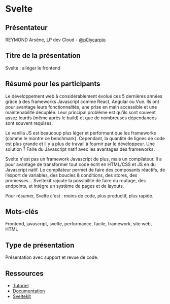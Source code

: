 # Svelte

## Présentateur

REYMOND Arsène, LP dev Cloud - [@p0lycarpio](https://github.com/p0lycarpio)

## Titre de la présentation 

Svelte : alléger le frontend

## Résumé pour les participants 

Le développement web à considérablement évolué ces 5 dernières années grâce à des frameworks Javascript comme React, Angular ou Vue. Ils ont pour avantage leurs fonctionnalités, une prise en main accessible et une maintenabilité décuplée. Leur principal problème est qu’ils sont souvent assez lourds (même après le build) et que de nombreuses dépendances sont souvent requises.

Le vanilla JS est beaucoup plus léger et performant que les frameworks (comme le montre ce benchmark). Cependant, la quantité de lignes de code est plus grande et il y a plus de travail à fournir par le développeur. Une solution ? Faire du Javascript natif avec les avantages des frameworks.

Svelte n'est pas un framework Javascript de plus, mais un compilateur. Il a pour avantage de transformer tout code écrit en HTML/CSS et JS en du Javascript natif.
Le compilateur permet de faire des composants réactifs, de l’export de variables, des boucles & conditions, des stores, des promesses...
Sveltekit rajoute la possibilité de faire du routage, des endpoints, et intègre un système de pages et de layouts.

Pour résumer, Svelte c'est : moins de code, plus productif, plus rapide.

## Mots-clés 

Frontend, javascript, svelte, performance, facile, framework, site web, HTML

## Type de présentation 

Présentation avec support et revue de code.

## Ressources

* [Tutoriel](https://svelte.dev/tutorial/basics)
* [Documentation](https://svelte.dev/docs)
* [Sveltekit](https://kit.svelte.dev/)
